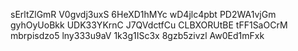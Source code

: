 sErltZlGmR
V0gvdj3uxS
6HeXD1hMYc
wD4jlc4pbt
PD2WA1vjGm
gyhOyUoBkk
UDK33YKrnC
J7QVdctfCu
CLBXORUtBE
tFF1SaOCrM
mbrpisdzo5
lny333u9aV
1k3g1ISc3x
8gzb5zivzl
Aw0Ed1mFxk
